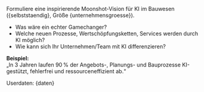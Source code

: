 Formuliere eine inspirierende Moonshot-Vision für KI im Bauwesen ({selbststaendig}, Größe {unternehmensgroesse}).

- Was wäre ein echter Gamechanger?
- Welche neuen Prozesse, Wertschöpfungsketten, Services werden durch KI möglich?
- Wie kann sich Ihr Unternehmen/Team mit KI differenzieren?

**Beispiel:**  
„In 3 Jahren laufen 90 % der Angebots-, Planungs- und Bauprozesse KI-gestützt, fehlerfrei und ressourceneffizient ab.“

Userdaten:
{daten}
